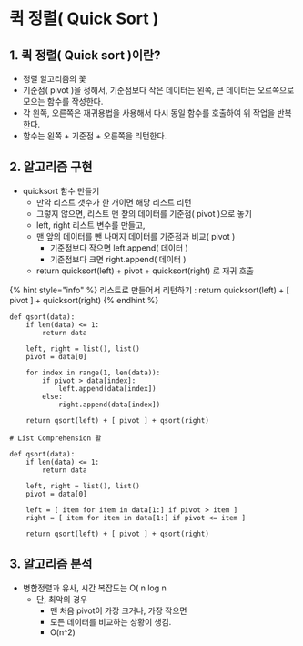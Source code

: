 # 퀵 정렬\( Quick Sort \)

## 1. 퀵 정렬\( Quick sort \)이란?

* 정렬 알고리즘의 꽃
* 기준점\( pivot \)을 정해서, 기준점보다 작은 데이터는 왼쪽, 큰 데이터는 오르쪽으로 모으는 함수를 작성한다.
* 각 왼쪽, 오른쪽은 재귀용법을 사용해서 다시 동일 함수를 호출하여 위 작업을 반복한다.
* 함수는 왼쪽 + 기준점 + 오른쪽을 리턴한다.



## 2. 알고리즘 구현

* quicksort 함수 만들기
  * 만약 리스트 갯수가 한 개이면 해당 리스트 리턴
  * 그렇지 않으면, 리스트 맨 챂의 데이터를 기준점\( pivot \)으로 놓기
  * left, right 리스트 변수를 만들고,
  * 맨 앞의 데이터를 뺀 나머지 데이터를 기준점과 비교\( pivot \)
    * 기준점보다 작으면 left.append\( 데이터 \)
    * 기준점보다 크면 right.append\( 데이터 \)
  * return quicksort\(left\) + pivot + quicksort\(right\) 로 재귀 호출

{% hint style="info" %}
리스트로 만들어서 리턴하기 : return quicksort\(left\) + \[ pivot \] + quicksort\(right\)
{% endhint %}



```text
def qsort(data):
    if len(data) <= 1:
        return data
        
    left, right = list(), list()
    pivot = data[0]
    
    for index in range(1, len(data)):
        if pivot > data[index]:
            left.append(data[index])
        else:
            right.append(data[index])
            
    return qsort(left) + [ pivot ] + qsort(right)
```

```text
# List Comprehension 활

def qsort(data):
    if len(data) <= 1:
        return data
        
    left, right = list(), list()
    pivot = data[0]
    
    left = [ item for item in data[1:] if pivot > item ]
    right = [ item for item in data[1:] if pivot <= item ]
            
    return qsort(left) + [ pivot ] + qsort(right)
```



## 3. 알고리즘 분석

* 병합정렬과 유사, 시간 복잡도는 O\( n log n 
  * 단, 최악의 경우
    * 맨 처음 pivot이 가장 크거나, 가장 작으면
    * 모든 데이터를 비교하는 상황이 생김.
    * O\(n^2\)










